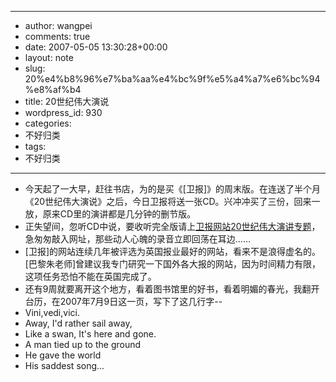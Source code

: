 - --
- author: wangpei
- comments: true
- date: 2007-05-05 13:30:28+00:00
- layout: note
- slug: 20%e4%b8%96%e7%ba%aa%e4%bc%9f%e5%a4%a7%e6%bc%94%e8%af%b4
- title: 20世纪伟大演说
- wordpress_id: 930
- categories:
- 不好归类
- tags:
- 不好归类
- --
- 今天起了一大早，赶往书店，为的是买《[卫报]》的周末版。在连送了半个月《20世纪伟大演说》之后，今日卫报将送一张CD。兴冲冲买了三份，回来一放，原来CD里的演讲都是几分钟的删节版。
- 正失望间，忽听CD中说，要收听完全版请上[卫报网站20世纪伟大演讲专题](http://www.guardian.co.uk/greatspeeches)，急匆匆敲入网址，那些动人心魄的录音立即回荡在耳边……
- [卫报]的网站连续几年被评选为英国报业最好的网站，看来不是浪得虚名的。[巴黎朱老师]曾建议我专门研究一下国外各大报的网站，因为时间精力有限，这项任务恐怕不能在英国完成了。
- 还有9周就要离开这个地方，看着图书馆里的好书，看着明媚的春光，我翻开台历，在2007年7月9日这一页，写下了这几行字--
- Vini,vedi,vici.
- Away, I'd rather sail away,
- Like a swan, It's here and gone.
- A man tied up to the ground
- He gave the world
- His saddest song...
